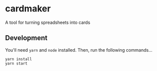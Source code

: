 # cardmaker
A tool for turning spreadsheets into cards

## Development
You'll need `yarn` and `node` installed. Then, run the following commands...
```
yarn install
yarn start
```

